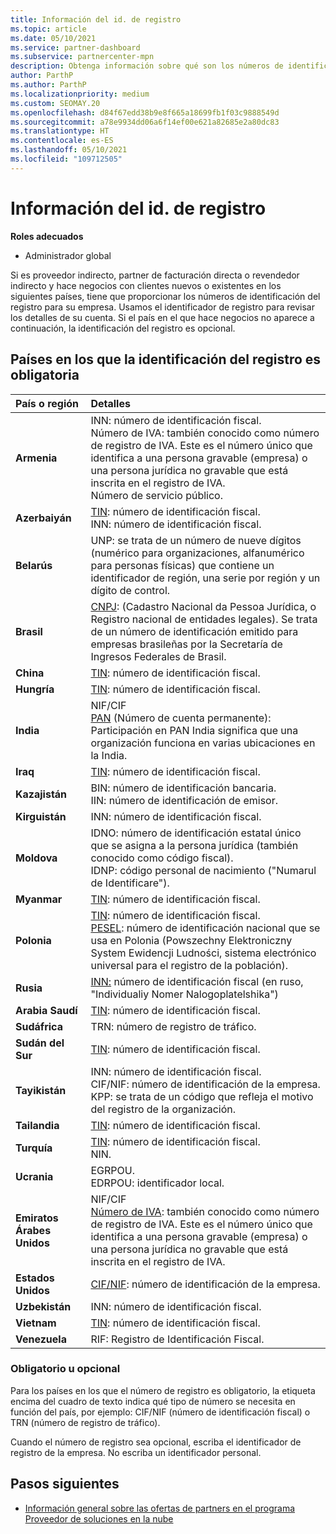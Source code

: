 ```yaml
---
title: Información del id. de registro
ms.topic: article
ms.date: 05/10/2021
ms.service: partner-dashboard
ms.subservice: partnercenter-mpn
description: Obtenga información sobre qué son los números de identificación del registro y si son obligatorios para su país.
author: ParthP
ms.author: ParthP
ms.localizationpriority: medium
ms.custom: SEOMAY.20
ms.openlocfilehash: d84f67edd38b9e8f665a18699fb1f03c9888549d
ms.sourcegitcommit: a78e9934dd06a6f14ef00e621a82685e2a80dc83
ms.translationtype: HT
ms.contentlocale: es-ES
ms.lasthandoff: 05/10/2021
ms.locfileid: "109712505"
---
```

# <a name="registration-id-number-information"></a>Información del id. de registro

**Roles adecuados**

- Administrador global
 
Si es proveedor indirecto, partner de facturación directa o revendedor indirecto y hace negocios con clientes nuevos o existentes en los siguientes países, tiene que proporcionar los números de identificación del registro para su empresa. Usamos el identificador de registro para revisar los detalles de su cuenta. Si el país en el que hace negocios no aparece a continuación, la identificación del registro es opcional.

## <a name="countries-where-registration-id-is-required"></a>Países en los que la identificación del registro es obligatoria

| **País o región** | **Detalles** |
|:--|:--|
| **Armenia** | INN: número de identificación fiscal.<br>Número de IVA: también conocido como número de registro de IVA. Este es el número único que identifica a una persona gravable (empresa) o una persona jurídica no gravable que está inscrita en el registro de IVA.<br>Número de servicio público. |
| **Azerbaiyán**  | [TIN](http://www.oecd.org/tax/automatic-exchange/crs-implementation-and-assistance/tax-identification-numbers/Azerbaijan-TIN.pdf): número de identificación fiscal.<br>INN: número de identificación fiscal. |
| **Belarús**  | UNP: se trata de un número de nueve dígitos (numérico para organizaciones, alfanumérico para personas físicas) que contiene un identificador de región, una serie por región y un dígito de control. |
|**Brasil** | [CNPJ](http://www.oecd.org/tax/automatic-exchange/crs-implementation-and-assistance/tax-identification-numbers/Brazil-TIN.pdf): (Cadastro Nacional da Pessoa Jurídica, o Registro nacional de entidades legales). Se trata de un número de identificación emitido para empresas brasileñas por la Secretaría de Ingresos Federales de Brasil.  |
| **China** | [TIN](http://www.oecd.org/tax/automatic-exchange/crs-implementation-and-assistance/tax-identification-numbers/China-TIN.pdf): número de identificación fiscal. |
| **Hungría**  | [TIN](http://www.oecd.org/tax/automatic-exchange/crs-implementation-and-assistance/tax-identification-numbers/Hungary-TIN.pdf): número de identificación fiscal. |
| **India** | NIF/CIF<br>[PAN](http://www.oecd.org/tax/automatic-exchange/crs-implementation-and-assistance/tax-identification-numbers/India-TIN.pdf) (Número de cuenta permanente): Participación en PAN India significa que una organización funciona en varias ubicaciones en la India. |
| **Iraq** | [TIN](http://www.oecd.org/tax/automatic-exchange/crs-implementation-and-assistance/tax-identification-numbers/): número de identificación fiscal. |
| **Kazajistán**  | BIN: número de identificación bancaria.<br>IIN: número de identificación de emisor. |
| **Kirguistán**  | INN: número de identificación fiscal. |
| **Moldova**  | IDNO: número de identificación estatal único que se asigna a la persona jurídica (también conocido como código fiscal).<br>IDNP: código personal de nacimiento ("Numarul de Identificare"). |
| **Myanmar** | [TIN](http://www.oecd.org/tax/automatic-exchange/crs-implementation-and-assistance/tax-identification-numbers/): número de identificación fiscal. |
| **Polonia**  | [TIN](http://www.oecd.org/tax/automatic-exchange/crs-implementation-and-assistance/tax-identification-numbers/Poland-TIN.pdf): número de identificación fiscal.<br>[PESEL](http://www.oecd.org/tax/automatic-exchange/crs-implementation-and-assistance/tax-identification-numbers/Poland-TIN.pdf): número de identificación nacional que se usa en Polonia (Powszechny Elektroniczny System Ewidencji Ludności, sistema electrónico universal para el registro de la población). |
| **Rusia**  | [INN:](http://www.oecd.org/tax/automatic-exchange/crs-implementation-and-assistance/tax-identification-numbers/Russia-TIN.pdf) número de identificación fiscal (en ruso, "Individualiy Nomer Nalogoplatelshika") | 
| **Arabia Saudí** | [TIN](http://www.oecd.org/tax/automatic-exchange/crs-implementation-and-assistance/tax-identification-numbers/Saudi-Arabia-TIN.pdf): número de identificación fiscal. |
| **Sudáfrica** | TRN: número de registro de tráfico. |
| **Sudán del Sur** | [TIN](http://www.oecd.org/tax/automatic-exchange/crs-implementation-and-assistance/tax-identification-numbers/): número de identificación fiscal. |
| **Tayikistán**  | INN: número de identificación fiscal.<br>CIF/NIF: número de identificación de la empresa.<br>KPP: se trata de un código que refleja el motivo del registro de la organización. |
| **Tailandia** | [TIN](http://www.oecd.org/tax/automatic-exchange/crs-implementation-and-assistance/tax-identification-numbers/): número de identificación fiscal. |
| **Turquía** | [TIN](http://www.oecd.org/tax/automatic-exchange/crs-implementation-and-assistance/tax-identification-numbers/Turkey-TIN.pdf): número de identificación fiscal.<br>NIN. |
| **Ucrania**  | EGRPOU.<br>EDRPOU: identificador local. |
| **Emiratos Árabes Unidos** | NIF/CIF<br>[Número de IVA](http://www.oecd.org/tax/automatic-exchange/crs-implementation-and-assistance/tax-identification-numbers/UAE-TIN.pdf): también conocido como número de registro de IVA. Este es el número único que identifica a una persona gravable (empresa) o una persona jurídica no gravable que está inscrita en el registro de IVA. |
| **Estados Unidos** | [CIF/NIF](https://irs.ein-forms-gov.com/?keyword=employer%20identification%20number&source=Google&network=o&device=c&devicemodel=&mobile=&adposition%5d&targetid=kwd-81501461534755:loc-190&msclkid=458d3159f6051392f5286e8e75ed79ce): número de identificación de la empresa. |
| **Uzbekistán**  | INN: número de identificación fiscal. |
| **Vietnam** | [TIN](http://www.oecd.org/tax/automatic-exchange/crs-implementation-and-assistance/tax-identification-numbers/): número de identificación fiscal. |
| **Venezuela** | RIF: Registro de Identificación Fiscal. |  

### <a name="mandatory-or-optional"></a>Obligatorio u opcional
 
Para los países en los que el número de registro es obligatorio, la etiqueta encima del cuadro de texto indica qué tipo de número se necesita en función del país, por ejemplo: CIF/NIF (número de identificación fiscal) o TRN (número de registro de tráfico).

Cuando el número de registro sea opcional, escriba el identificador de registro de la empresa. No escriba un identificador personal.

## <a name="next-steps"></a>Pasos siguientes

- [Información general sobre las ofertas de partners en el programa Proveedor de soluciones en la nube](csp-offers.md)
